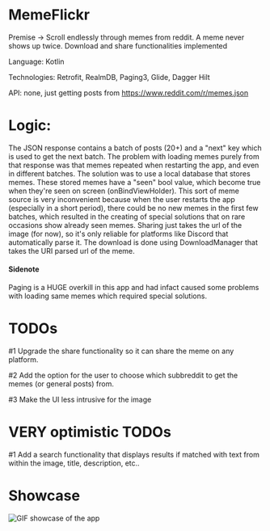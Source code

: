 # MemeFlickr
Premise -> Scroll endlessly through memes from reddit. A meme never shows up twice. Download and share functionalities implemented


Language: Kotlin

Technologies: Retrofit, RealmDB, Paging3, Glide, Dagger Hilt

API: none, just getting posts from https://www.reddit.com/r/memes.json


# Logic:

The JSON response contains a batch of posts (20+) and a "next" key which is used to get the next batch.
The problem with loading memes purely from that response was that memes repeated when restarting the app, and even in different batches.
The solution was to use a local database that stores memes. These stored memes have a "seen" bool value, which become true when they're seen on screen (onBindViewHolder). 
This sort of meme source is very inconvenient because when the user restarts the app (especially in a short period), there could be no new memes in the first few batches, which resulted in the creating of special solutions that on rare occasions show already seen memes. 
Sharing just takes the url of the image (for now), so it's only reliable for platforms like Discord that automatically parse it. 
The download is done using DownloadManager that takes the URI parsed url of the meme. 


#### Sidenote

Paging is a HUGE overkill in this app and had infact caused some problems with loading same memes which required special solutions.



# TODOs


#1 Upgrade the share functionality so it can share the meme on any platform.

#2 Add the option for the user to choose which subbreddit to get the memes (or general posts) from.

#3 Make the UI less intrusive for the image



# VERY optimistic TODOs

#1 Add a search functionality that displays results if matched with text from within the image, title, description, etc..


# Showcase
![GIF showcase of the app](https://cdn.discordapp.com/attachments/707574253116981274/800330886003294208/20210117-121117_5.gif)

